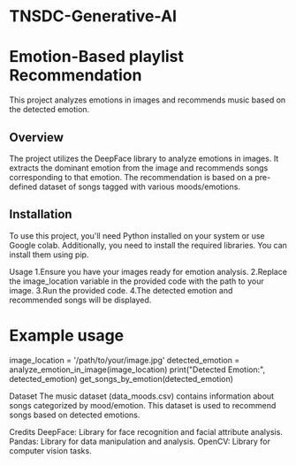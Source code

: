 # TNSDC-Generative-AI
# Emotion-Based playlist Recommendation

This project analyzes emotions in images and recommends music based on the detected emotion.

## Overview

The project utilizes the DeepFace library to analyze emotions in images. It extracts the dominant emotion from the image and recommends songs corresponding to that emotion. The recommendation is based on a pre-defined dataset of songs tagged with various moods/emotions.

## Installation

To use this project, you'll need Python installed on your system or use Google colab. Additionally, you need to install the required libraries. You can install them using pip.

Usage
1.Ensure you have your images ready for emotion analysis.
2.Replace the image_location variable in the provided code with the path to your image.
3.Run the provided code.
4.The detected emotion and recommended songs will be displayed.

# Example usage
image_location = '/path/to/your/image.jpg'
detected_emotion = analyze_emotion_in_image(image_location)
print("Detected Emotion:", detected_emotion)
get_songs_by_emotion(detected_emotion)

Dataset
The music dataset (data_moods.csv) contains information about songs categorized by mood/emotion. This dataset is used to recommend songs based on detected emotions.

Credits
DeepFace: Library for face recognition and facial attribute analysis.
Pandas: Library for data manipulation and analysis.
OpenCV: Library for computer vision tasks.
